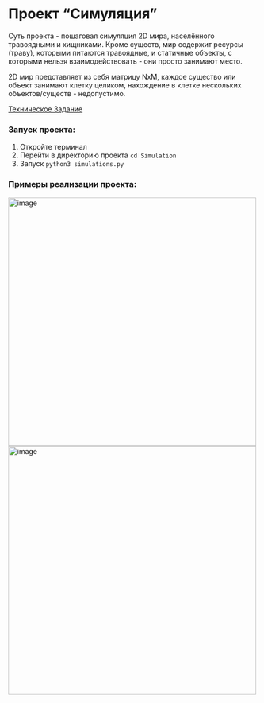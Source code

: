 # Проект “Симуляция” 
Суть проекта - пошаговая симуляция 2D мира, населённого травоядными и хищниками. Кроме существ, мир содержит ресурсы (траву), которыми питаются травоядные, и статичные объекты, с которыми нельзя взаимодействовать - они просто занимают место.

2D мир представляет из себя матрицу NxM, каждое существо или объект занимают клетку целиком, нахождение в клетке нескольких объектов/существ - недопустимо.

[Техническое Задание](https://zhukovsd.github.io/python-backend-learning-course/Projects/Simulation/)

### Запуск проекта:
1. Откройте терминал
2. Перейти в директорию проекта `cd Simulation`
3. Запуск `python3 simulations.py`


### Примеры реализации проекта:
<img width="500" alt="image" src="https://github.com/Dmitry-Strog/Simulation/assets/115720398/776b5df4-46cd-47f7-9e00-6d1f5f51d9b7">

<img width="500" alt="image" src="https://github.com/Dmitry-Strog/Simulation/assets/115720398/e678ba87-995e-4e5b-95dd-6a482b960e0c">

